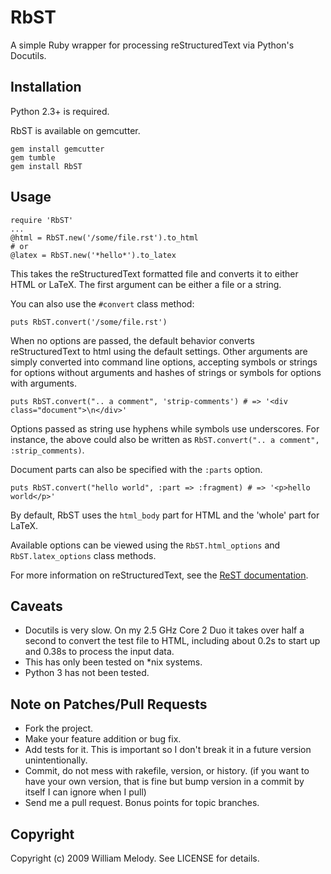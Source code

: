 # RbST

A simple Ruby wrapper for processing reStructuredText via Python's Docutils.

## Installation

Python 2.3+ is required.

RbST is available on gemcutter.

    gem install gemcutter
    gem tumble
    gem install RbST

## Usage

    require 'RbST'
    ...
    @html = RbST.new('/some/file.rst').to_html
    # or
    @latex = RbST.new('*hello*').to_latex

This takes the reStructuredText formatted file and converts it to either HTML or LaTeX. The first argument can be either a file or a string.

You can also use the `#convert` class method:

    puts RbST.convert('/some/file.rst')

When no options are passed, the default behavior converts reStructuredText to html using the default settings. Other arguments are simply converted into command line options, accepting symbols or strings for options without arguments and hashes of strings or symbols for options with arguments.

    puts RbST.convert(".. a comment", 'strip-comments') # => '<div class="document">\n</div>'

Options passed as string use hyphens while symbols use underscores. For instance, the above could also be written as `RbST.convert(".. a comment", :strip_comments)`.

Document parts can also be specified with the `:parts` option.

    puts RbST.convert("hello world", :part => :fragment) # => '<p>hello world</p>'

By default, RbST uses the `html_body` part for HTML and the 'whole' part for LaTeX.

Available options can be viewed using the `RbST.html_options` and `RbST.latex_options` class methods.

For more information on reStructuredText, see the
[ReST documentation](http://docutils.sourceforge.net/rst.html).

## Caveats

-   Docutils is very slow. On my 2.5 GHz Core 2 Duo it takes over half a second to convert the test file to HTML, including about 0.2s to start up and 0.38s to process the input data.
-   This has only been tested on \*nix systems.
-   Python 3 has not been tested.

## Note on Patches/Pull Requests

-   Fork the project.
-   Make your feature addition or bug fix.
-   Add tests for it. This is important so I don't break it in a future version unintentionally.
-   Commit, do not mess with rakefile, version, or history. (if you want to have your own version, that is fine but bump version in a commit by itself I can ignore when I pull)
-   Send me a pull request. Bonus points for topic branches.

## Copyright

Copyright (c) 2009 William Melody. See LICENSE for details.